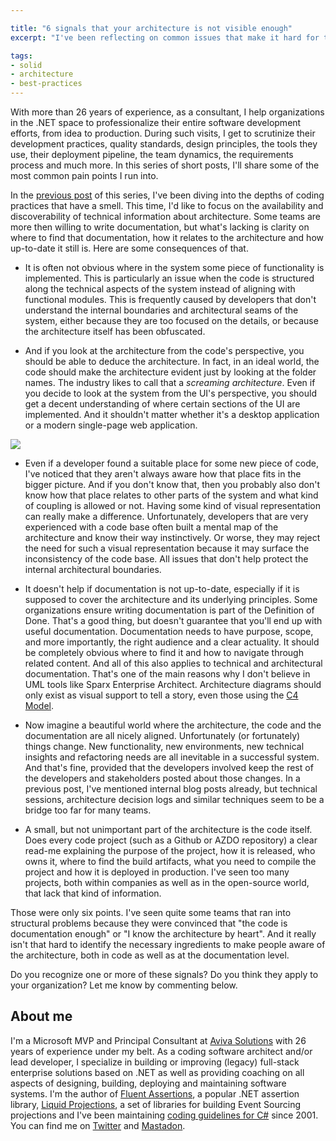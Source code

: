 ```yaml
---

title: "6 signals that your architecture is not visible enough"
excerpt: "I've been reflecting on common issues that make it hard for the developers to understand the architecture"

tags:
- solid
- architecture
- best-practices
---
```


With more than 26 years of experience, as a consultant, I help organizations in the .NET space to professionalize their entire software development efforts, from idea to production. During such visits, I get to scrutinize their development practices, quality standards, design principles, the tools they use, their deployment pipeline, the team dynamics, the requirements process and much more. In this series of short posts, I'll share some of the most common pain points I run into. 

In the [previous post](/2023/03/coding-smells) of this series, I've been diving into the depths of coding practices that have a smell. This time, I'd like to focus on the availability and discoverability of technical information about architecture. Some teams are more then willing to write documentation, but what's lacking is clarity on where to find that documentation, how it relates to the architecture and how up-to-date it still is. Here are some consequences of that.
 
* It is often not obvious where in the system some piece of functionality is implemented. This is particularly an issue when the code is structured along the technical aspects of the system instead of aligning with functional modules. This is frequently caused by developers that don't understand the internal boundaries and architectural seams of the system, either because they are too focused on the details, or because the architecture itself has been obfuscated.

* And if you look at the architecture from the code's perspective, you should be able to deduce the architecture. In fact, in an ideal world, the code should make the architecture evident just by looking at the folder names. The industry likes to call that a _screaming architecture_. Even if you decide to look at the system from the UI's perspective, you should get a decent understanding of where certain sections of the UI are implemented. And it shouldn't matter whether it's a desktop application or a modern single-page web application.

<img src="{{ site.url }}{{ site.baseurl }}/assets/images/posts/2023/architecture-visibility.png" class="align-center"/> 

* Even if a developer found a suitable place for some new piece of code, I've noticed that they aren't always aware how that place fits in the bigger picture. And if you don't know that, then you probably also don't know how that place relates to other parts of the system and what kind of coupling is allowed or not. Having some kind of visual representation can really make a difference. Unfortunately, developers that are very experienced with a code base often built a mental map of the architecture and know their way instinctively. Or worse, they may reject the need for such a visual representation because it may surface the inconsistency of the code base. All issues that don't help protect the internal architectural boundaries.

* It doesn't help if documentation is not up-to-date, especially if it is supposed to cover the architecture and its underlying principles. Some organizations ensure writing documentation is part of the Definition of Done. That's a good thing, but doesn't guarantee that you'll end up with useful documentation. Documentation needs to have purpose, scope, and more importantly, the right audience and a clear actuality. It should be completely obvious where to find it and how to navigate through related content. And all of this also applies to technical and architectural documentation. That's one of the main reasons why I don't believe in UML tools like Sparx Enterprise Architect. Architecture diagrams should only exist as visual support to tell a story, even those using the [C4 Model](https://c4model.com/).

* Now imagine a beautiful world where the architecture, the code and the documentation are all nicely aligned. Unfortunately (or fortunately) things change. New functionality, new environments, new technical insights and refactoring needs are all inevitable in a successful system. And that's fine, provided that the developers involved keep the rest of the developers and stakeholders posted about those changes. In a previous post, I've mentioned internal blog posts already, but technical sessions, architecture decision logs and similar techniques seem to be a bridge too far for many teams. 

* A small, but not unimportant part of the architecture is the code itself. Does every code project (such as a Github or AZDO repository) a clear read-me explaining the purpose of the project, how it is released, who owns it, where to find the build artifacts, what you need to compile the project and how it is deployed in production. I've seen too many projects, both within companies as well as in the open-source world, that lack that kind of information.

Those were only six points. I've seen quite some teams that ran into structural problems because they were convinced that "the code is documentation enough" or "I know the architecture by heart". And it really isn't that hard to identify the necessary ingredients to make people aware of the architecture, both in code as well as at the documentation level. 
	
Do you recognize one or more of these signals? Do you think they apply to your organization? Let me know by commenting below.

## About me
I'm a Microsoft MVP and Principal Consultant at [Aviva Solutions](https://avivasolutions.nl/) with 26 years of experience under my belt. As a coding software architect and/or lead developer, I specialize in building or improving (legacy) full-stack enterprise solutions based on .NET as well as providing coaching on all aspects of designing, building, deploying and maintaining software systems. I'm the author of [Fluent Assertions](https://www.fluentassertions.com), a popular .NET assertion library, [Liquid Projections](https://www.liquidprojections.net), a set of libraries for building Event Sourcing projections and I've been maintaining [coding guidelines for C#](https://www.csharpcodingguidelines.com) since 2001. You can find me on [Twitter](https://twitter.com/ddoomen) and [Mastadon](https://mastodon.social/@ddoomen).
